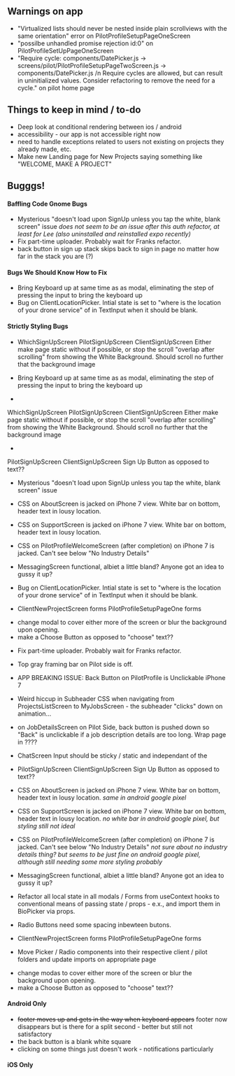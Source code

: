 ## Warnings on app
* "Virtualized lists should never be nested inside plain scrollviews with the same orientation" error on PilotProfileSetupPageOneScreen
* "possilbe unhandled promise rejection id:0" on PilotProfileSetUpPageOneScreen
* "Require cycle: components/DatePicker.js -> screens/pilot/PilotProfileSetupPageTwoScreen.js -> components/DatePicker.js /n Require cycles are allowed, but can result in uninitialized values. Consider refactoring to remove the need for a cycle." on pilot home page

## Things to keep in mind / to-do

* Deep look at conditional rendering between ios / android
* accessibility - our app is not accessible right now
* need to handle exceptions related to users not existing on projects they already made, etc.
* Make new Landing page for New Projects saying something like "WELCOME, MAKE A PROJECT"

## Bugggs!
#### Baffling Code Gnome Bugs

* Mysterious "doesn't load upon SignUp unless you tap the white, blank screen" issue
_does not seem to be an issue after this auth refactor, at least for Lee (also uninstalled and reinstalled expo recently)_
* Fix part-time uploader. Probably wait for Franks refactor.
* back button in sign up stack skips back to sign in page no matter how far in the stack you are (?)

#### Bugs We Should Know How to Fix

* Bring Keyboard up at same time as as modal, eliminating the step of pressing the input to bring the keyboard up
* Bug on ClientLocationPicker. Intial state is set to "where is the location of your drone service" of in TextInput when it should be blank.

#### Strictly Styling Bugs

* WhichSignUpScreen
PilotSignUpScreen
ClientSignUpScreen
Either make page static without <ScrollView> if possible, or stop the scroll "overlap after scrolling" from showing the White Background. Should scroll no further that the background image


* Bring Keyboard up at same time as as modal, eliminating the step of pressing the input to bring the keyboard up

* 
WhichSignUpScreen 
PilotSignUpScreen 
ClientSignUpScreen
Either make page static without <ScrollView> if possible, or stop the scroll "overlap after scrolling" from showing the White Background. Should scroll no further that the background image

* 
PilotSignUpScreen
ClientSignUpScreen
Sign Up Button as opposed to text??

* Mysterious "doesn't load upon SignUp unless you tap the white, blank screen" issue

* CSS on AboutScreen is jacked on iPhone 7 view. White bar on bottom, header text in lousy location. 

* CSS on SupportScreen is jacked on iPhone 7 view. White bar on bottom, header text in lousy location. 

* CSS on PilotProfileWelcomeScreen (after completion) on iPhone 7 is jacked. Can't see below "No Industry Details"

* MessagingScreen functional, albiet a little bland? Anyone got an idea to gussy it up?

* Bug on ClientLocationPicker. Intial state is set to "where is the location of your drone service" of in TextInput when it should be blank. 

* ClientNewProjectScreen forms
PilotProfileSetupPageOne forms

 - change modal to cover either more of the screen or blur the background upon opening. 
 - make a Choose Button as opposed to "choose" text??

 * Fix part-time uploader. Probably wait for Franks refactor. 

 * Top gray framing bar on Pilot side is off.

 * APP BREAKING ISSUE: Back Button on PilotProfile is Unclickable iPhone 7 

 * Weird hiccup in Subheader CSS when navigating from ProjectsListScreen to MyJobsScreen - the subheader "clicks" down on animation...

 * on JobDetailsScreen on Pilot Side, back button is pushed down so "Back" is unclickable if a job description details are too long. Wrap page in <ScrollView>????

 * ChatScreen Input should be sticky / static and independant of the <ScrollView>

* PilotSignUpScreen
ClientSignUpScreen
Sign Up Button as opposed to text??

* CSS on AboutScreen is jacked on iPhone 7 view. White bar on bottom, header text in lousy location.
_same in android google pixel_

* CSS on SupportScreen is jacked on iPhone 7 view. White bar on bottom, header text in lousy location.
_no white bar in android google pixel, but styling still not ideal_

* CSS on PilotProfileWelcomeScreen (after completion) on iPhone 7 is jacked. Can't see below "No Industry Details" _not sure about no industry details thing? but seems to be just fine on android google pixel, although still needing some more styling probably_

* MessagingScreen functional, albiet a little bland? Anyone got an idea to gussy it up?

* Refactor all local state in all modals / Forms from useContext hooks to conventional means of passing state / props - e.x., <BioPicker setBio = {setBio}> and import them in BioPicker via props.

* Radio Buttons need some spacing inbewteen butons.

* ClientNewProjectScreen forms
PilotProfileSetupPageOne forms

* Move Picker / Radio components into their respective client / pilot folders and update imports on appropriate page


 - change modas to cover either more of the screen or blur the background upon opening.
 - make a Choose Button as opposed to "choose" text??

 #### Android Only
 * ~~footer moves up and gets in the way when keyboard appears~~ footer now disappears but is there for a split second - better but still not satisfactory
 *  the back button is a blank white square
 * clicking on some things just doesn't work - notifications particularly

 #### iOS Only

